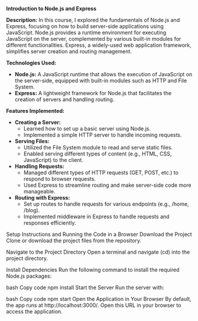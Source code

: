 <p><strong>Introduction to Node.js and Express</strong></p>

<p><strong>Description:</strong>  
In this course, I explored the fundamentals of Node.js and Express, focusing on how to build server-side applications using JavaScript. Node.js provides a runtime environment for executing JavaScript on the server, complemented by various built-in modules for different functionalities. Express, a widely-used web application framework, simplifies server creation and routing management.</p>

<p><strong>Technologies Used:</strong></p>
<ul>
  <li><strong>Node.js:</strong> A JavaScript runtime that allows the execution of JavaScript on the server-side, equipped with built-in modules such as HTTP and File System.</li>
  <li><strong>Express:</strong> A lightweight framework for Node.js that facilitates the creation of servers and handling routing.</li>
</ul>

<p><strong>Features Implemented:</strong></p>
<ul>
  <li><strong>Creating a Server:</strong>
    <ul>
      <li>Learned how to set up a basic server using Node.js.</li>
      <li>Implemented a simple HTTP server to handle incoming requests.</li>
    </ul>
  </li>
  <li><strong>Serving Files:</strong>
    <ul>
      <li>Utilized the File System module to read and serve static files.</li>
      <li>Enabled serving different types of content (e.g., HTML, CSS, JavaScript) to the client.</li>
    </ul>
  </li>
  <li><strong>Handling Requests:</strong>
    <ul>
      <li>Managed different types of HTTP requests (GET, POST, etc.) to respond to browser requests.</li>
      <li>Used Express to streamline routing and make server-side code more manageable.</li>
    </ul>
  </li>
  <li><strong>Routing with Express:</strong>
    <ul>
      <li>Set up routes to handle requests for various endpoints (e.g., /home, /blog).</li>
      <li>Implemented middleware in Express to handle requests and responses efficiently.</li>
    </ul>
  </li>
</ul>

Setup Instructions and Running the Code in a Browser
Download the Project
Clone or download the project files from the repository.

Navigate to the Project Directory
Open a terminal and navigate (cd) into the project directory.

Install Dependencies
Run the following command to install the required Node.js packages:

bash
Copy code
npm install
Start the Server
Run the server with:

bash
Copy code
npm start
Open the Application in Your Browser
By default, the app runs at http://localhost:3000/. Open this URL in your browser to access the application.
